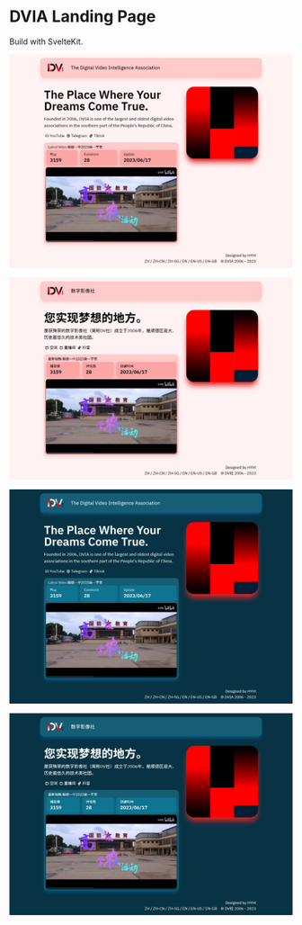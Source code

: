 # DVIA Landing Page

Build with SvelteKit.

![EN Light iPad Air](/readme/EN-l-ia.png)

![ZH Light iPad Air](/readme/zh-l-ia.png)

![EN Dark iPad Air](/readme/en-d-ia.png)

![ZH Dark iPad Air](/readme/zh-d-ia.png)
